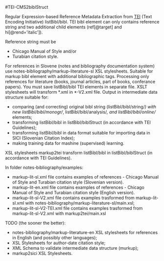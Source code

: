 #TEI-CMS2biblStruct

Regular Expression-based Reference Metadata Extraction from [TEI](http://www.tei-c.org/index.xml) (Text Encoding Initiative) listBibl/bibl. TEI bibl element can only contains reference string and two additional child elements (ref[@target] and hi[@rend='italic']).

Reference string must be 
* Chicago Manual of Style and/or
* Turabian citation style.

For references in Slovene (notes and bibliography documentation system) use notes-bibliography/markup-literature-sl XSL stylesheets. Suitable for markup bibl element with additional bibliographic tags. Processing only references for literature (books, journal articles, part of books, conferance papers). You must save listBibl/bibl TEI elements in separate file. XSLT stylesheets will transform *.xml in *-V2.xml file. Output in intermediate data structure suitable for:
* comparing (and correcting) original bibl string (listBibl/bibl/string/*) with new listBibl/bibl/monogr/*, listBibl/bibl/analysis/*, and listBibl/bibl/online/* elements;
* transforming listBibl/bibl in listBibl/biblStruct (in accordance with TEI Guidelines);
* transforming listBibl/bibl in data format suitable for importing data in SICI (Slovenian Citation Index);
* making training data for mashine (supervised) learning.

XSL stylesheets markup2tei transform listBibl/bibl in listBibl/biblStruct (in accordance with TEI Guidelines).

In folder notes-bibliography/examples:
* markup-lit-sl.xml file contains examples of references - Chicago Manual of Style and Turabian citation style (Slovenian version).
* markup-lit-en.xml file contains examples of references - Chicago Manual of Style and Turabian citation style (English version).
* markup-lit-sl-V2.xml file contains examples trasformed from markup-lit-sl.xml with notes-bibliography/markup-literature-sl/main.xsl;
* markup-lit-sl-V2-TEI.xml file contains examples trasformed from markup-lit-sl-V2.xml with markup2tei/main.xsl


TODO (the sooner the better):
* notes-bibliography/markup-literature-en XSL stylesheets for references in English (and possibly other languages);
* XSL Stylesheets for author-date citation style; 
* XML Schema to validate intermediate data structure (murkup);
* markup2sici XSL Stylesheets.